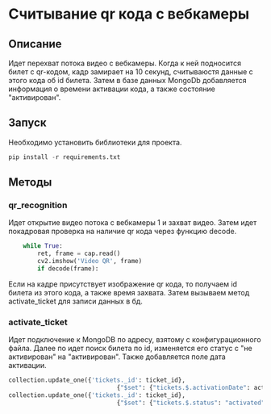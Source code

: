 # Считывание qr кода с вебкамеры
## Описание
Идет перехват потока видео с вебкамеры. 
Когда к ней подносится билет с qr-кодом, кадр замирает на 10 секунд, считываюстя данные с этого кода об id билета. 
Затем в базе данных MongoDb добавляется информация о времени активации кода, а также состояние "активирован".
## Запуск
Необходимо установить библиотеки для проекта.
``` python
pip install -r requirements.txt
```
## Методы
### qr_recognition
Идет открытие видео потока с вебкамеры 1 и захват видео. 
Затем идет покадровая проверка на наличие qr кода через функцию decode.
``` python
    while True:
        ret, frame = cap.read()
        cv2.imshow('Video QR', frame)
        if decode(frame):
```
Если на кадре присутствует изображение qr кода, то получаем id билета из этого кода, а также время захвата. 
Затем вызываем метод activate_ticket для записи данных в бд.
### activate_ticket
Идет подключение к MongoDB по адресу, взятому с конфигурационного файла.
Далее по идет поиск билета по id, изменяется его статус с "не активирован" на "активирован".
Также добавляется поле дата активации.
``` python
collection.update_one({'tickets._id': ticket_id},
                              {"$set": {"tickets.$.activationDate": activation_date}})
collection.update_one({'tickets._id': ticket_id},
                              {"$set": {"tickets.$.status": "activated"}})
```